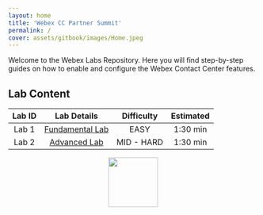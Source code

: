 ```yaml
---
layout: home
title: 'Webex CC Partner Summit'
permalink: /
cover: assets/gitbook/images/Home.jpeg
---
```



Welcome to the Webex Labs Repository. Here you will find step-by-step guides on how to enable and configure the Webex Contact Center features.


## Lab Content

| Lab ID |                         Lab Details                         | Difficulty | Estimated |
|:------:|:-----------------------------------------------------------:|:---------:|:---------:|
| Lab 1  |               [Fundamental Lab](/partner-summit/pages/Fundamental/)                |   EASY    |  1:30 min   |
| Lab 2  |             [Advanced Lab](/partner-summit/pages/Advanced/)              |    MID - HARD    |  1:30 min   |



<center><img src="assets/gitbook/images/webex.png" width="100"></center>
